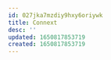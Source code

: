 ```yaml
---
id: 027jka7mzdiy9hxy6oriywk
title: Connext
desc: ''
updated: 1650817853719
created: 1650817853719
---
```


